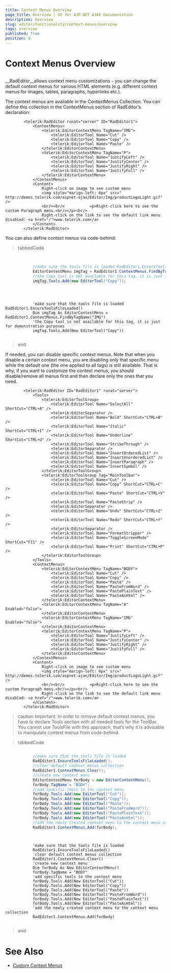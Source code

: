 ```yaml
---
title: Context Menus Overview
page_title: Overview | UI for ASP.NET AJAX Documentation
description: Overview
slug: editor/functionality/context-menus/overview
tags: overview
published: True
position: 0
---
```


# Context Menus Overview



## 

__RadEditor__allows context menu customizations - you can change the default context menus for various HTML elements (e.g. different context menus for images, tables, paragraphs, hyperlinks etc.).

The context menus are available in the ContextMenus Collection. You can define this collection in the ContextMenus section of RadEditor’s declaration:

````ASPNET
	    <telerik:RadEditor runat="server" ID="RadEditor1">
	        <ContextMenus>
	            <telerik:EditorContextMenu TagName="IMG">
	                <telerik:EditorTool Name="Cut" />
	                <telerik:EditorTool Name="Copy" />
	                <telerik:EditorTool Name="Paste" />
	            </telerik:EditorContextMenu>
	            <telerik:EditorContextMenu TagName="P">
	                <telerik:EditorTool Name="JustifyLeft" />
	                <telerik:EditorTool Name="JustifyCenter" />
	                <telerik:EditorTool Name="JustifyRight" />
	                <telerik:EditorTool Name="JustifyFull" />
	            </telerik:EditorContextMenu>
	        </ContextMenus>
	        <Content>           
	            Right-click on image to see custom menu           
	            <img style="marign-left: 6px" src=" http://demos.telerik.com/aspnet-ajax/Editor/Img/productLogoLight.gif" />
	            <br/><br/>           <p>Right-click here to see the custom Paragraph menu.<br/></p><br/>           
	            Right-click on the link to see the default link menu disabled: <a href="/">www.telerik.com</a>   
	        </Content>
	    </telerik:RadEditor>
````





You can also define context menus via code-behind:

>tabbedCode

````C#
	
	
	        //make sure the tools file is loaded RadEditor1.EnsureToolsFileLoaded(); 
	        EditorContextMenu imgTag = RadEditor1.ContextMenus.FindByTagName("IMG");
	        //the Copy tool is not available for this tag, it is just for demonstration purposes
	        imgTag.Tools.Add(new EditorTool("Copy")); 
	
````
````VB
	
	
	        'make sure that the tools file is loaded RadEditor1.EnsureToolsFileLoaded()
	        Dim imgTag As EditorContextMenu = RadEditor1.ContextMenus.FindByTagName("IMG")
	        'the Copy tool is not available for this tag, it is just for demonstration purposes
	        imgTag.Tools.Add(New EditorTool("Copy"))
	
````
>end



If needed, you can disable specific context menus. Note that when you disable a certain context menu, you are disabling only that specific menu while the default one (the one applied to all tags) is still available. That is why, if you want to customize the context menus, you should disable/remove all menus first and then declare only the ones that you need.

````ASPNET
	    <telerik:RadEditor ID="RadEditor1" runat="server">
	        <Tools>
	            <telerik:EditorToolGroup>
	                <telerik:EditorTool Name="SelectAll" ShortCut="CTRL+A" />
	                <telerik:EditorSeparator />
	                <telerik:EditorTool Name="Bold" ShortCut="CTRL+B" />
	                <telerik:EditorTool Name="Italic" ShortCut="CTRL+I" />
	                <telerik:EditorTool Name="Underline" ShortCut="CTRL+U" />
	                <telerik:EditorTool Name="StrikeThrough" />
	                <telerik:EditorSeparator />
	                <telerik:EditorTool Name="InsertOrderedList" />
	                <telerik:EditorTool Name="InsertUnorderedList" />
	                <telerik:EditorTool Name="InsertParagraph" />
	                <telerik:EditorTool Name="InsertSymbol" />
	            </telerik:EditorToolGroup>
	            <telerik:EditorToolGroup Tag="MainToolbar">
	                <telerik:EditorTool Name="Cut" />
	                <telerik:EditorTool Name="Copy" ShortCut="CTRL+C" />
	                <telerik:EditorTool Name="Paste" ShortCut="CTRL+V" />
	                <telerik:EditorTool Name="PasteStrip" />
	                <telerik:EditorSeparator />
	                <telerik:EditorTool Name="Undo" ShortCut="CTRL+Z" />
	                <telerik:EditorTool Name="Redo" ShortCut="CTRL+Y" />
	                <telerik:EditorSeparator />
	                <telerik:EditorTool Name="FormatStripper" />
	                <telerik:EditorTool Name="ToggleScreenMode" ShortCut="F11" />
	                <telerik:EditorTool Name="Print" ShortCut="CTRL+P" />
	            </telerik:EditorToolGroup>
	        </Tools>
	        <ContextMenus>
	            <telerik:EditorContextMenu TagName="BODY">
	                <telerik:EditorTool Name="Cut" />
	                <telerik:EditorTool Name="Copy" />
	                <telerik:EditorTool Name="Paste" />
	                <telerik:EditorTool Name="PasteFromWord" />
	                <telerik:EditorTool Name="PastePlainText" />
	                <telerik:EditorTool Name="PasteAsHtml" />
	            </telerik:EditorContextMenu>
	            <telerik:EditorContextMenu TagName="A" Enabled="false">
	            </telerik:EditorContextMenu>
	            <telerik:EditorContextMenu TagName="IMG" Enabled="false">
	            </telerik:EditorContextMenu>
	            <telerik:EditorContextMenu TagName="P">
	                <telerik:EditorTool Name="JustifyLeft" />
	                <telerik:EditorTool Name="JustifyCenter" />
	                <telerik:EditorTool Name="JustifyRight" />
	                <telerik:EditorTool Name="JustifyFull" />
	            </telerik:EditorContextMenu>
	        </ContextMenus>
	        <Content>           
	            Right-click on image to see custom menu           
	            <img style="marign-left: 6px" src=" http://demos.telerik.com/aspnet-ajax/Editor/Img/productLogoLight.gif" />
	            <br/><br/>           <p>Right-click here to see the custom Paragraph menu.<br/></p><br/>           
	            Right-click on the link to see the default link menu disabled: <a href="/">www.telerik.com</a>   
	        </Content>
	    </telerik:RadEditor>
````







>caution Important: In order to remove default context menus, you have to declare Tools section with all needed tools for the ToolBar. You cannot use ToolsFile with this approach, that’s why it is advisable to manipulate context menus from code-behind.
>




>tabbedCode

````C#
	
	        //make sure that the tools file is loaded
	        RadEditor1.EnsureToolsFileLoaded(); 
	        //clear default context menus collection 
	        RadEditor1.ContextMenus.Clear(); 
	        //create new context menu 
	        EditorContextMenu forBody = new EditorContextMenu(); 
	        forBody.TagName = "BODY"; 
	        //add specific tools to the context menu 
	        forBody.Tools.Add(new EditorTool("Cut")); 
	        forBody.Tools.Add(new EditorTool("Copy")); 
	        forBody.Tools.Add(new EditorTool("Paste")); 
	        forBody.Tools.Add(new EditorTool("PasteFromWord")); 
	        forBody.Tools.Add(new EditorTool("PastePlainText")); 
	        forBody.Tools.Add(new EditorTool("PasteAsHtml")); 
	        //add the newly created context menu to the context menu collection 
	        RadEditor1.ContextMenus.Add(forBody); 
	
````
````VB
	
	        'make sure that the tools file is loaded
	        RadEditor1.EnsureToolsFileLoaded()
	        'clear default context menus collection 
	        RadEditor1.ContextMenus.Clear()
	        'create new context menu 
	        Dim forBody As New EditorContextMenu()
	        forBody.TagName = "BODY"
	        'add specific tools to the context menu 
	        forBody.Tools.Add(New EditorTool("Cut"))
	        forBody.Tools.Add(New EditorTool("Copy"))
	        forBody.Tools.Add(New EditorTool("Paste"))
	        forBody.Tools.Add(New EditorTool("PasteFromWord"))
	        forBody.Tools.Add(New EditorTool("PastePlainText"))
	        forBody.Tools.Add(New EditorTool("PasteAsHtml"))
	        'add the newly created context menu to the context menu collection 
	        RadEditor1.ContextMenus.Add(forBody)
	
````
>end



# See Also

 * [Custom Context Menus](http://demos.telerik.com/aspnet-ajax/Editor/Examples/ContextMenus/DefaultCS.aspx)
